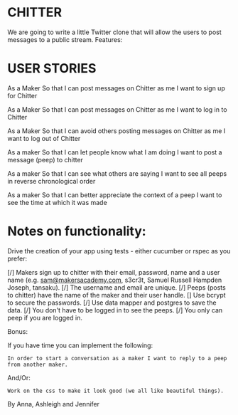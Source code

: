 
CHITTER
=================

We are going to write a little Twitter clone that will allow the users to post messages to a public stream.
Features:

USER STORIES
==================

As a Maker
So that I can post messages on Chitter as me
I want to sign up for Chitter

As a Maker
So that I can post messages on Chitter as me
I want to log in to Chitter

As a Maker
So that I can avoid others posting messages on Chitter as me
I want to log out of Chitter

As a maker
So that I can let people know what I am doing
I want to post a message (peep) to chitter

As a maker
So that I can see what others are saying
I want to see all peeps in reverse chronological order

As a maker
So that I can better appreciate the context of a peep
I want to see the time at which it was made

Notes on functionality:
===========================
Drive the creation of your app using tests - either cucumber or rspec as you prefer:

   [/] Makers sign up to chitter with their email, password, name and a user name (e.g. sam@makersacademy.com, s3cr3t, Samuel Russell Hampden Joseph, tansaku).
   [/] The username and email are unique.
   [/] Peeps (posts to chitter) have the name of the maker and their user handle.
   [] Use bcrypt to secure the passwords.
   [/] Use data mapper and postgres to save the data.
   [/] You don't have to be logged in to see the peeps.
   [/] You only can peep if you are logged in.

Bonus:

If you have time you can implement the following:

    In order to start a conversation as a maker I want to reply to a peep from another maker.

And/Or:

    Work on the css to make it look good (we all like beautiful things).


By Anna, Ashleigh and Jennifer